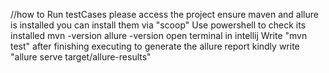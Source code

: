 //how to Run testCases
please access the project
ensure maven and allure is installed  you can install them via "scoop"
Use powershell to check its installed  mvn -version      allure -version
open terminal in intellij
Write "mvn test"
after finishing executing to generate the allure report kindly write 
"allure serve target/allure-results"



